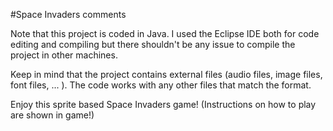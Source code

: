 #Space Invaders comments

Note that this project is coded in Java. I used the Eclipse IDE both for code editing and compiling but there shouldn't be any issue to compile the project in other machines.

Keep in mind that the project contains external files (audio files, image files, font files, ... ). The code works with any other files that match the format.

Enjoy this sprite based Space Invaders game! (Instructions on how to play are shown in game!)
